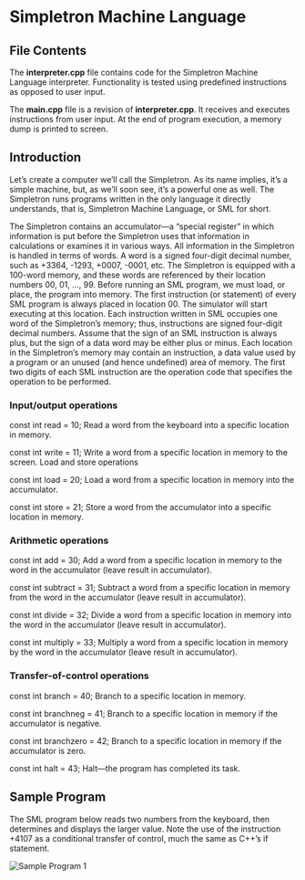 # Simpletron Machine Language

## File Contents

The **interpreter.cpp** file contains code for the Simpletron Machine Language interpreter. Functionality is tested using predefined instructions as opposed to user input.  

The **main.cpp** file is a revision of **interpreter.cpp**. It receives and executes instructions from user input. At the end of program execution, a memory dump is printed to screen.

## Introduction

Let’s create a computer we’ll call the Simpletron. As its
name implies, it’s a simple machine, but, as we’ll soon see, it’s a powerful one as well. The Simpletron
runs programs written in the only language it directly understands, that is, Simpletron Machine
Language, or SML for short.

 The Simpletron contains an accumulator—a “special register” in which information is put
before the Simpletron uses that information in calculations or examines it in various ways. All
information in the Simpletron is handled in terms of words. A word is a signed four-digit decimal
number, such as +3364, -1293, +0007, -0001, etc. The Simpletron is equipped with a 100-word
memory, and these words are referenced by their location numbers 00, 01, …, 99.
Before running an SML program, we must load, or place, the program into memory. The first
instruction (or statement) of every SML program is always placed in location 00. The simulator
will start executing at this location.
Each instruction written in SML occupies one word of the Simpletron’s memory; thus,
instructions are signed four-digit decimal numbers. Assume that the sign of an SML instruction is
always plus, but the sign of a data word may be either plus or minus. Each location in the Simpletron’s
memory may contain an instruction, a data value used by a program or an unused (and
hence undefined) area of memory. The first two digits of each SML instruction are the operation
code that specifies the operation to be performed.

### Input/output operations

const int read = 10; Read a word from the keyboard into a specific location in
memory.

const int write = 11; Write a word from a specific location in memory to the screen.
Load and store operations

const int load = 20; Load a word from a specific location in memory into the
accumulator.

const int store = 21; Store a word from the accumulator into a specific location in
memory.

### Arithmetic operations
const int add = 30; Add a word from a specific location in memory to the word
in the accumulator (leave result in accumulator).

const int subtract = 31; Subtract a word from a specific location in memory from the
word in the accumulator (leave result in accumulator).

const int divide = 32; Divide a word from a specific location in memory into the
word in the accumulator (leave result in accumulator).

const int multiply = 33; Multiply a word from a specific location in memory by the
word in the accumulator (leave result in accumulator).

### Transfer-of-control operations

const int branch = 40; Branch to a specific location in memory.

const int branchneg = 41; Branch to a specific location in memory if the accumulator is
negative.

const int branchzero = 42; Branch to a specific location in memory if the accumulator is
zero.

const int halt = 43; Halt—the program has completed its task.

## Sample Program

The SML program below reads two numbers from the keyboard, then determines and
displays the larger value. Note the use of the instruction +4107 as a conditional transfer of control,
much the same as C++’s if statement.

![Sample Program 1](/sample_1.png)
